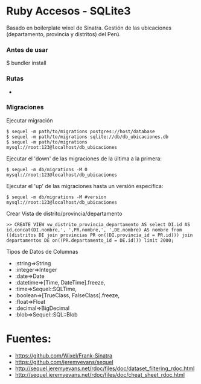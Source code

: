 # Ruby Accesos - SQLite3

Basado en boilerplate wixel de Sinatra. Gestión de las ubicaciones (departamento, provincia y distritos) del Perú.

### Antes de usar

  $ bundler install

### Rutas

  + 

### Migraciones

Ejecutar migración

    $ sequel -m path/to/migrations postgres://host/database
    $ sequel -m path/to/migrations sqlite://db/db_ubicaciones.db
    $ sequel -m path/to/migrations mysql://root:123@localhost/db_ubicaciones

Ejecutar el 'down' de las migraciones de la última a la primera:

    $ sequel -m db/migrations -M 0 mysql://root:123@localhost/db_ubicaciones

Ejecutar el 'up' de las migraciones hasta un versión especifica:

    $ sequel -m db/migrations -M #version mysql://root:123@localhost/db_ubicaciones

Crear Vista de distrito/provincia/departamento

    >> CREATE VIEW vw_distrito_provincia_departamento AS select DI.id AS id,concat(DI.nombre,', ',PR.nombre,', ',DE.nombre) AS nombre from ((distritos DI join provincias PR on((DI.provincia_id = PR.id))) join departamentos DE on((PR.departamento_id = DE.id))) limit 2000;

Tipos de Datos de Columnas

+ :string=>String
+ :integer=>Integer
+ :date=>Date
+ :datetime=>[Time, DateTime].freeze, 
+ :time=>Sequel::SQLTime, 
+ :boolean=>[TrueClass, FalseClass].freeze, 
+ :float=>Float
+ :decimal=>BigDecimal
+ :blob=>Sequel::SQL::Blob

# Fuentes:

+ https://github.com/Wixel/Frank-Sinatra
+ https://github.com/jeremyevans/sequel
+ http://sequel.jeremyevans.net/rdoc/files/doc/dataset_filtering_rdoc.html
+ http://sequel.jeremyevans.net/rdoc/files/doc/cheat_sheet_rdoc.html